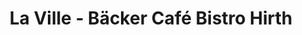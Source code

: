 ---
title: "La Ville - Bäcker Café Bistro Hirth"
url: /bad-friedrichshall/la-ville-baecker-cafe-bistro-hirth/
shop: Bäckerei
---